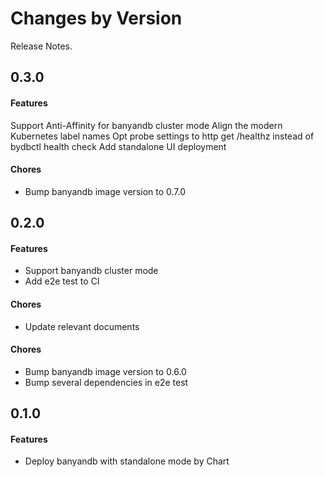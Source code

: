 Changes by Version
==================
Release Notes.


0.3.0
------------------

#### Features

Support Anti-Affinity for banyandb cluster mode
Align the modern Kubernetes label names
Opt probe settings to http get /healthz instead of bydbctl health check
Add standalone UI deployment

#### Chores

- Bump banyandb image version to 0.7.0


0.2.0
------------------

#### Features

- Support banyandb cluster mode
- Add e2e test to CI

#### Chores

- Update relevant documents

#### Chores

- Bump banyandb image version to 0.6.0
- Bump several dependencies in e2e test

0.1.0
------------------

#### Features
- Deploy banyandb with standalone mode by Chart
